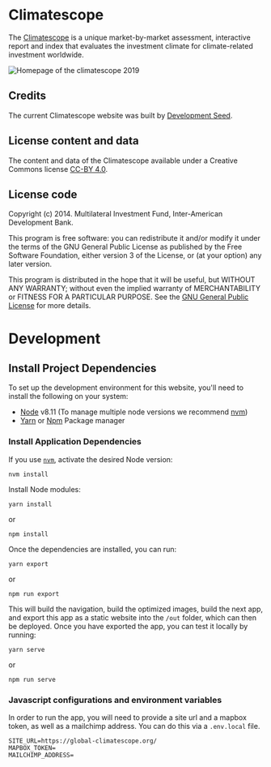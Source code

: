 # Climatescope
The [Climatescope](http://global-climatescope.org) is a unique market-by-market assessment, interactive report and index that evaluates the investment climate for climate-related investment worldwide.

![Homepage of the climatescope 2019](https://user-images.githubusercontent.com/1090606/69560317-75e13200-0fa3-11ea-988d-86bbedfdd333.png)

## Credits
The current Climatescope website was built by [Development Seed](http://developmentseed.org).

## License content and data
The content and data of the Climatescope available under a Creative Commons license [CC-BY 4.0](http://creativecommons.org/licenses/by/4.0/).

## License code
Copyright (c) 2014. Multilateral Investment Fund, Inter-American Development Bank.

This program is free software: you can redistribute it and/or modify it under the terms of the GNU General Public License as published by the Free Software Foundation, either version 3 of the License, or (at your option) any later version.

This program is distributed in the hope that it will be useful, but WITHOUT ANY WARRANTY; without even the implied warranty of MERCHANTABILITY or FITNESS FOR A PARTICULAR PURPOSE. See the [GNU General Public License](http://www.gnu.org/licenses/gpl-3.0.txt) for more details.

# Development

## Install Project Dependencies
To set up the development environment for this website, you'll need to install the following on your system:

- [Node](http://nodejs.org/) v8.11 (To manage multiple node versions we recommend [nvm](https://github.com/creationix/nvm))
- [Yarn](https://yarnpkg.com/) or [Npm](https://www.npmjs.com/) Package manager

### Install Application Dependencies

If you use [`nvm`](https://github.com/creationix/nvm), activate the desired Node version:
```
nvm install
```

Install Node modules:
```
yarn install
```

or
```
npm install
```

Once the dependencies are installed, you can run:

```
yarn export
```

or 

```
npm run export
```

This will build the navigation, build the optimized images, build the next app, and export this app as a static website into the `/out` folder, which can then be deployed. Once you have exported the app, you can test it locally by running:

```
yarn serve
```

or

```
npm run serve
```

### Javascript configurations and environment variables

In order to run the app, you will need to provide a site url and a mapbox token, as well as a mailchimp address. You can do this via a `.env.local` file.

```
SITE_URL=https://global-climatescope.org/
MAPBOX_TOKEN=
MAILCHIMP_ADDRESS=
```
